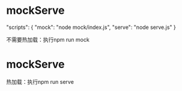# mockServe
 "scripts": {
    "mock": "node mock/index.js",
    "serve": "node serve.js"
  }
  
不需要热加载：执行npm run mock
# mockServe
热加载：执行npm run serve
